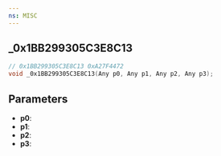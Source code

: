 ```yaml
---
ns: MISC
---
```

## _0x1BB299305C3E8C13

```c
// 0x1BB299305C3E8C13 0xA27F4472
void _0x1BB299305C3E8C13(Any p0, Any p1, Any p2, Any p3);
```


## Parameters
* **p0**: 
* **p1**: 
* **p2**: 
* **p3**: 

